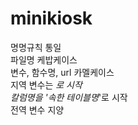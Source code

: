 # minikiosk
명명규칙 통일<br/>
  파일명 케밥케이스<br/>
  변수, 함수명, url 카멜케이스<br/>
  지역 변수는 _로 시작<br/>
  칼럼명을 '속한 테이블명_'로 시작<br/>
전역 변수 지양
